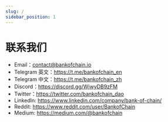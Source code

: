 ```yaml
---
slug: /
sidebar_position: 1
---
```


# 联系我们

- Email：contact@bankofchain.io
- Telegram 英文：<https://t.me/bankofchain_en>
- Telegram 中文：<https://t.me/bankofchain_zh>
- Discord：<https://discord.gg/WjwyDB9zFM>
- Twitter：<https://twitter.com/bankofchain_dao>
- LinkedIn: <https://www.linkedin.com/company/bank-of-chain/>
- Reddit: <https://www.reddit.com/user/BankofChain>
- Medium: <https://medium.com/@bankofchain>